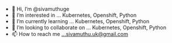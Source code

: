 - 👋 Hi, I’m @sivamuthuge 
- 👀 I’m interested in ... Kubernetes, Openshift, Python
- 🌱 I’m currently learning ... Kubernetes, Openshift, Python
- 💞️ I’m looking to collaborate on ...  Kubernetes, Openshift, Python
- 📫 How to reach me ...sivamuthu.uk@gmail.com

<!---
sivamuthuge/sivamuthuge is a ✨ special ✨ repository because its `README.md` (this file) appears on your GitHub profile.
You can click the Preview link to take a look at your changes.
--->
